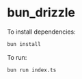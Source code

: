 # bun_drizzle

To install dependencies:

```bash
bun install
```

To run:

```bash
bun run index.ts
```
